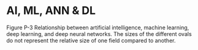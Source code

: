 # AI, ML, ANN & DL



Figure P-3 Relationship between artificial intelligence, machine learning, deep
learning, and deep neural networks. The sizes of the different ovals do not
represent the relative size of one field compared to another.

